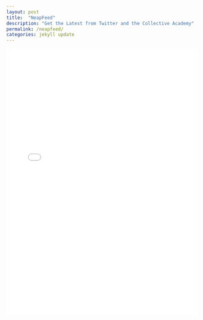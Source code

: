 ```yaml
---
layout: post
title:  "NeapFeed"
description: "Get the Latest from Twitter and the Collective Academy"
permalink: /neapfeed/
categories: jekyll update
---
```


<embed width="100%" height="700px" src="/blog/twitterProject/index.html">